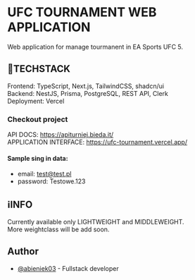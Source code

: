 # UFC TOURNAMENT WEB APPLICATION
Web application for manage tourmanent in EA Sports UFC 5.

## 💼TECHSTACK
Frontend: TypeScript, Next.js, TailwindCSS, shadcn/ui \
Backend: NestJS, Prisma, PostgreSQL, REST API, Clerk \
Deployment: Vercel

### Checkout project
API DOCS: https://apiturniej.bieda.it/ \
APPLICATION INTERFACE: https://ufc-tournament.vercel.app/

#### Sample sing in data:
  -  email: test@test.pl
  -  password: Testowe.123

## ℹ️INFO
Currently available only LIGHTWEIGHT and MIDDLEWEIGHT. \
More weightclass will be add soon.

## Author
  - [@abieniek03](https://www.github.com/abieniek03) - Fullstack developer

